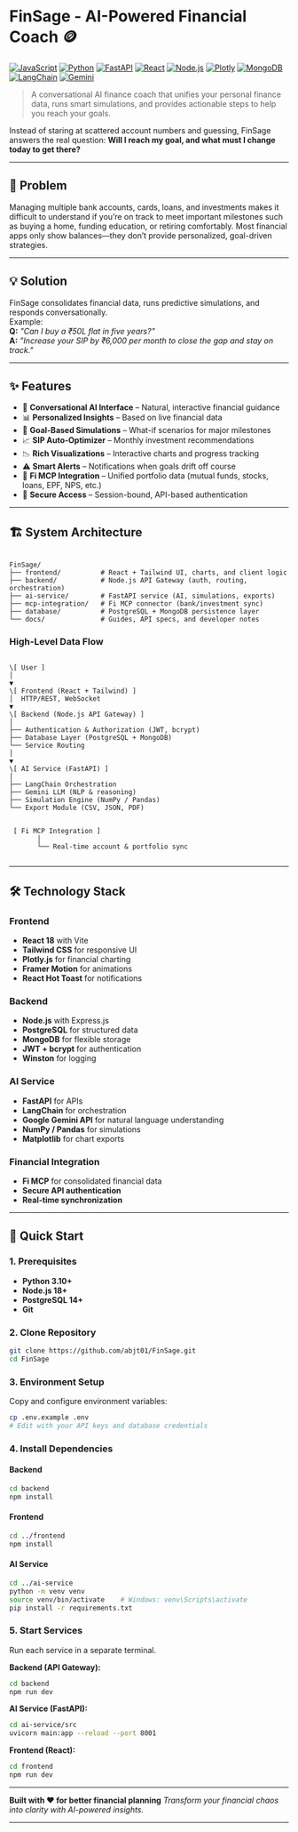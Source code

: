 # FinSage - AI-Powered Financial Coach 🪙

[![JavaScript](https://img.shields.io/badge/JavaScript-ES6+-yellow.svg)](https://developer.mozilla.org/en-US/docs/Web/JavaScript)
[![Python](https://img.shields.io/badge/Python-3.10+-blue.svg)](https://python.org)
[![FastAPI](https://img.shields.io/badge/FastAPI-Latest-green.svg)](https://fastapi.tiangolo.com)
[![React](https://img.shields.io/badge/React-18+-blue.svg)](https://reactjs.org)
[![Node.js](https://img.shields.io/badge/Node.js-18+-green.svg)](https://nodejs.org)
[![Plotly](https://img.shields.io/badge/Plotly.js-Graphing-blueviolet.svg)](https://plotly.com/javascript/)
[![MongoDB](https://img.shields.io/badge/MongoDB-Latest-green.svg)](https://www.mongodb.com)
[![LangChain](https://img.shields.io/badge/LangChain-Framework-orange.svg)](https://www.langchain.com)
[![Gemini](https://img.shields.io/badge/Google-GeminiAI-red.svg)](https://deepmind.google/technologies/gemini/)

> A conversational AI finance coach that unifies your personal finance data, runs smart simulations, and provides actionable steps to help you reach your goals.

Instead of staring at scattered account numbers and guessing, FinSage answers the real question: **Will I reach my goal, and what must I change today to get there?**

---

## 🎯 Problem

Managing multiple bank accounts, cards, loans, and investments makes it difficult to understand if you’re on track to meet important milestones such as buying a home, funding education, or retiring comfortably. Most financial apps only show balances—they don’t provide personalized, goal-driven strategies.

---

## 💡 Solution

FinSage consolidates financial data, runs predictive simulations, and responds conversationally.  
Example:  
**Q:** *"Can I buy a ₹50L flat in five years?"*  
**A:** *"Increase your SIP by ₹6,000 per month to close the gap and stay on track."*

---

## ✨ Features

- 🤖 **Conversational AI Interface** – Natural, interactive financial guidance  
- 📊 **Personalized Insights** – Based on live financial data  
- 🎯 **Goal-Based Simulations** – What-if scenarios for major milestones  
- 📈 **SIP Auto-Optimizer** – Monthly investment recommendations  
- 📉 **Rich Visualizations** – Interactive charts and progress tracking  
- ⚠️ **Smart Alerts** – Notifications when goals drift off course  
- 🔌 **Fi MCP Integration** – Unified portfolio data (mutual funds, stocks, loans, EPF, NPS, etc.)  
- 🔐 **Secure Access** – Session-bound, API-based authentication  

---

## 🏗️ System Architecture

```

FinSage/
├── frontend/          # React + Tailwind UI, charts, and client logic
├── backend/           # Node.js API Gateway (auth, routing, orchestration)
├── ai-service/        # FastAPI service (AI, simulations, exports)
├── mcp-integration/   # Fi MCP connector (bank/investment sync)
├── database/          # PostgreSQL + MongoDB persistence layer
└── docs/              # Guides, API specs, and developer notes

```

### High-Level Data Flow
```

\[ User ]
│
▼
\[ Frontend (React + Tailwind) ]
│  HTTP/REST, WebSocket
▼
\[ Backend (Node.js API Gateway) ]
│
├── Authentication & Authorization (JWT, bcrypt)
├── Database Layer (PostgreSQL + MongoDB)
└── Service Routing
│
▼
\[ AI Service (FastAPI) ]
│
├── LangChain Orchestration
├── Gemini LLM (NLP & reasoning)
├── Simulation Engine (NumPy / Pandas)
└── Export Module (CSV, JSON, PDF)


 [ Fi MCP Integration ]
       │
       └── Real-time account & portfolio sync


````

---

## 🛠️ Technology Stack

### Frontend
- **React 18** with Vite  
- **Tailwind CSS** for responsive UI  
- **Plotly.js** for financial charting  
- **Framer Motion** for animations  
- **React Hot Toast** for notifications  

### Backend
- **Node.js** with Express.js  
- **PostgreSQL** for structured data  
- **MongoDB** for flexible storage  
- **JWT + bcrypt** for authentication  
- **Winston** for logging  

### AI Service
- **FastAPI** for APIs  
- **LangChain** for orchestration  
- **Google Gemini API** for natural language understanding  
- **NumPy / Pandas** for simulations  
- **Matplotlib** for chart exports  

### Financial Integration
- **Fi MCP** for consolidated financial data  
- **Secure API authentication**  
- **Real-time synchronization**  

---

## 🚀 Quick Start

### 1. Prerequisites
- **Python 3.10+**
- **Node.js 18+**
- **PostgreSQL 14+**
- **Git**

### 2. Clone Repository
```bash
git clone https://github.com/abjt01/FinSage.git
cd FinSage
````

### 3. Environment Setup

Copy and configure environment variables:

```bash
cp .env.example .env
# Edit with your API keys and database credentials
```

### 4. Install Dependencies

#### Backend

```bash
cd backend
npm install
```

#### Frontend

```bash
cd ../frontend
npm install
```

#### AI Service

```bash
cd ../ai-service
python -m venv venv
source venv/bin/activate    # Windows: venv\Scripts\activate
pip install -r requirements.txt
```

### 5. Start Services

Run each service in a separate terminal.

**Backend (API Gateway):**

```bash
cd backend
npm run dev
```

**AI Service (FastAPI):**

```bash
cd ai-service/src
uvicorn main:app --reload --port 8001
```

**Frontend (React):**

```bash
cd frontend
npm run dev
```

---

**Built with ❤️ for better financial planning**
*Transform your financial chaos into clarity with AI-powered insights.*

---
